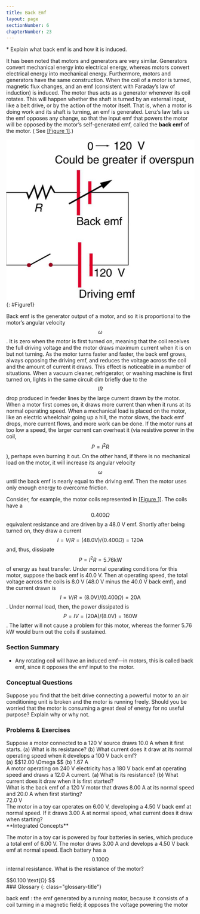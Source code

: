 ```yaml
---
title: Back Emf
layout: page
sectionNumber: 6
chapterNumber: 23
---
```


<div class="abstract" markdown="1">
* Explain what back emf is and how it is induced.
</div>

It has been noted that motors and generators are very similar. Generators
convert mechanical energy into electrical energy, whereas motors convert
electrical energy into mechanical energy. Furthermore, motors and generators
have the same construction. When the coil of a motor is turned, magnetic flux
changes, and an emf (consistent with Faraday’s law of induction) is induced. The
motor thus acts as a generator whenever its coil rotates. This will happen
whether the shaft is turned by an external input, like a belt drive, or by the
action of the motor itself. That is, when a motor is doing work and its shaft is
turning, an emf is generated. Lenz’s law tells us the emf opposes any change, so
that the input emf that powers the motor will be opposed by the motor’s
self-generated emf, called the **back emf** of the motor. (
See [[Figure 1]](#Figure1).)

![Figure shows an electric circuit. The circuit has a cell represented as driving e m f of voltage one hundred and twenty volt is connected in series with a variable e m f source with a range of voltage from zero to one hundred twenty volts and a resistance R. The other end of resistance R is connected to an open switch. The switch is connected back to the Driving e m f cell.](../resources/Figure_23_06_01.jpg "The coil of a DC motor is represented as a resistor in this schematic. The back emf is represented as a variable emf that opposes the one driving the motor. Back emf is zero when the motor is not turning, and it increases proportionally to the motor&#x2019;s angular velocity.")
{: #Figure1}

Back emf is the generator output of a motor, and so it is proportional to the
motor’s angular velocity $$\omega $$ . It is zero when the motor is first turned
on, meaning that the coil receives the full driving voltage and the motor draws
maximum current when it is on but not turning. As the motor turns faster and
faster, the back emf grows, always opposing the driving emf, and reduces the
voltage across the coil and the amount of current it draws. This effect is
noticeable in a number of situations. When a vacuum cleaner, refrigerator, or
washing machine is first turned on, lights in the same circuit dim briefly due
to the $$IR $$ drop produced in feeder lines by the large current drawn by the
motor. When a motor first comes on, it draws more current than when it runs at
its normal operating speed. When a mechanical load is placed on the motor, like
an electric wheelchair going up a hill, the motor slows, the back emf drops,
more current flows, and more work can be done. If the motor runs at too low a
speed, the larger current can overheat it (via resistive power in the coil,
$$P={I}^{2}R $$ ), perhaps even burning it out. On the other hand, if there is
no mechanical load on the motor, it will increase its angular velocity $$\omega
$$ until the back emf is nearly equal to the driving emf. Then the motor uses
only enough energy to overcome friction.

Consider, for example, the motor coils represented in [[Figure 1]](#Figure1).
The coils have a $$0.400 \Omega $$ equivalent resistance and are driven by a
48.0 V emf. Shortly after being turned on, they draw a current $$I=V/R=\left(
48.0 \text{V}\right)/\left( 0.400 \Omega \right)=120 \text{A} $$ and, thus,
dissipate $$P={I}^{2}R= 5.76 \text{kW} $$ of energy as heat transfer. Under
normal operating conditions for this motor, suppose the back emf is 40.0 V. Then
at operating speed, the total voltage across the coils is 8.0 V (48.0 V minus
the 40.0 V back emf), and the current drawn is $$I=V/R=\left( 8.0
\text{V}\right)/\left( 0.400 \Omega \right)=20 \text{A} $$ . Under normal load,
then, the power dissipated is $$P=IV=\left(20 \text{A}\right)/\left( 8.0
\text{V}\right)=160 \text{W} $$ . The latter will not cause a problem for this
motor, whereas the former 5.76 kW would burn out the coils if sustained.

### Section Summary

* Any rotating coil will have an induced emf—in motors, this is called back emf,
  since it opposes the emf input to the motor.

### Conceptual Questions

<div class="exercise" data-element-type="conceptual-questions">
<div class="problem" markdown="1">
Suppose you find that the belt drive connecting a powerful motor to an air conditioning unit is broken and the motor is running freely. Should you be worried that the motor is consuming a great deal of energy for no useful purpose? Explain why or why not.

</div>
</div>

### Problems &amp; Exercises

<div class="exercise" data-element-type="problems-exercises">
<div class="problem" markdown="1">
Suppose a motor connected to a 120 V source draws 10.0 A when it first starts. (a) What is its resistance? (b) What current does it draw at its normal operating speed when it develops a 100 V back emf?

</div>
<div class="solution" markdown="1">
(a)  $$12.00 \Omega  $$
(b) 1.67 A

</div>
</div>

<div class="exercise" data-element-type="problems-exercises">
<div class="problem" markdown="1">
A motor operating on 240 V electricity has a 180 V back emf at operating speed and draws a 12.0 A current. (a) What is its resistance? (b) What current does it draw when it is first started?

</div>
</div>

<div class="exercise" data-element-type="problems-exercises">
<div class="problem" markdown="1">
What is the back emf of a 120 V motor that draws 8.00 A at its normal speed and 20.0 A when first starting?

</div>
<div class="solution" markdown="1">
72.0 V

</div>
</div>

<div class="exercise" data-element-type="problems-exercises">
<div class="problem" markdown="1">
The motor in a toy car operates on 6.00 V, developing a 4.50 V back emf at normal speed. If it draws 3.00 A at normal speed, what current does it draw when starting?

</div>
</div>

<div class="exercise" data-element-type="problems-exercises">
<div class="problem" markdown="1">
**Integrated Concepts**

The motor in a toy car is powered by four batteries in series, which produce a
total emf of 6.00 V. The motor draws 3.00 A and develops a 4.50 V back emf at
normal speed. Each battery has a $$0.100 \text{Ω} $$ internal resistance. What
is the resistance of the motor?

</div>
<div class="solution" markdown="1">
 $$0.100 \text{Ω} $$
</div>
</div>

<div class="glossary" markdown="1">
### Glossary
{: class="glossary-title"}

back emf
: the emf generated by a running motor, because it consists of a coil turning in
a magnetic field; it opposes the voltage powering the motor

</div>
